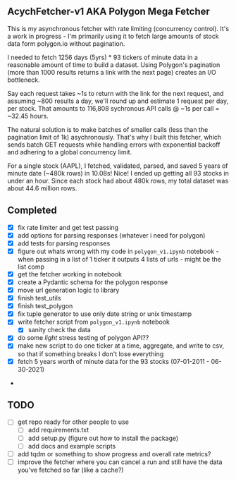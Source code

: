 ## AcychFetcher-v1 AKA Polygon Mega Fetcher

This is my asynchronous fetcher with rate limiting (concurrency control). It's a work in progress - I'm primarily using it to fetch large amounts of stock data form polygon.io without pagination.

I needed to fetch 1256 days (5yrs) * 93 tickers of minute data in a reasonable amount of time to build a dataset. Using Polygon's pagination (more than 1000 results returns a link with the next page) creates an I/O bottleneck. 

Say each request takes ~1s to return with the link for the next request, and assuming ~800 results a day, we'll round up and estimate 1 request per day, per stock. That amounts to 116,808 sychronous API calls @ ~1s per call = ~32.45 hours. 

The natural solution is to make batches of smaller calls (less than the pagination limit of 1k) asychronously. That's why I built this fetcher, which sends batch GET requests while handling errors with exponential backoff and adhering to a global concurrency limit. 

For a single stock (AAPL), I fetched, validated, parsed, and saved 5 years of minute date (~480k rows) in 10.08s! Nice!
I ended up getting all 93 stocks in under an hour. Since each stock had about 480k rows, my total dataset was about 44.6 million rows. 

## Completed
- [X] fix rate limiter and get test passing
- [X] add options for parsing responses (whatever i need for polygon)
- [X] add tests for parsing responses
- [X] figure out whats wrong with  my code in `polygon_v1.ipynb` notebook - when passing in a list of 1 ticker it outputs 4 lists of urls - might be the list comp
- [X] get the fetcher working in notebook
- [X] create a Pydantic schema for the polygon response
- [X] move url generation logic to library
- [X] finish test_utils
- [X] finish test_polygon
- [X] fix tuple generator to use only date string or unix timestamp
- [X] write fetcher script from `polygon_v1.ipynb` notebook
  - [X] sanity check the data
- [X] do some *light* stress testing of polygon API??
- [X] make new script to do one ticker at a time, aggregate, and write to csv, so that if something breaks I don't lose everything 
- [X] fetch 5 years worth of minute data for the 93 stocks (07-01-2011 - 06-30-2021)
- 
## TODO 
- [ ] get repo ready for other people to use
  - [ ] add requirements.txt
  - [ ] add setup.py (figure out how to install the package)
  - [ ] add docs and example scripts
- [ ] add tqdm or something to show progress and overall rate metrics?
- [ ] improve the fetcher where you can cancel a run and still have the data you've fetched so far (like a cache?)

